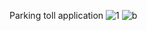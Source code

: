 
Parking toll application
![1](https://github.com/Emreodesia/JavaScript-projects-/assets/115417234/b6751168-4571-4be1-a05d-e1ed0be4bbd2)
![b](https://github.com/Emreodesia/JavaScript-projects-/assets/115417234/7001f65d-76d4-4b64-8c01-25d65efef34f)

